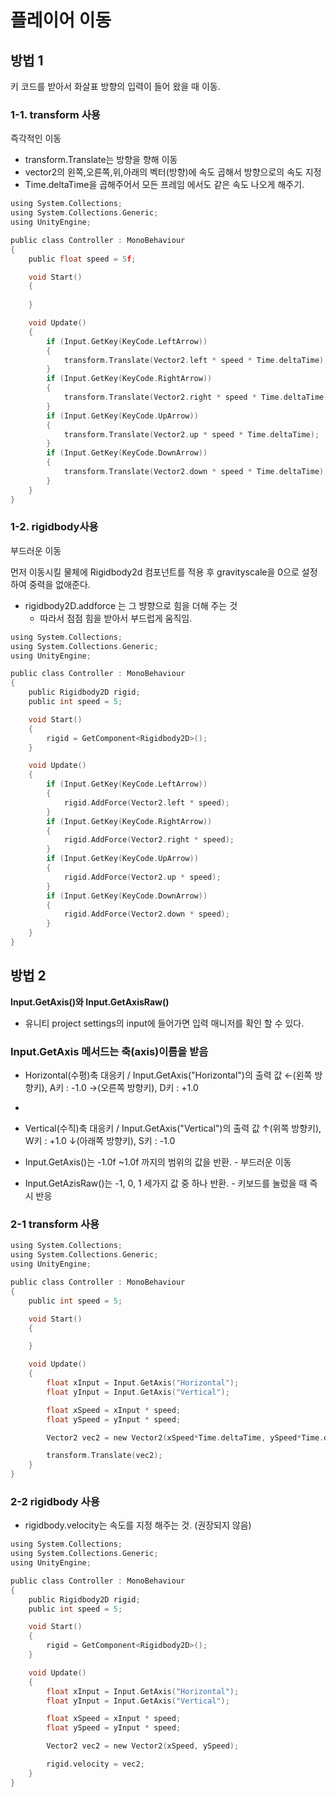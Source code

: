 # 플레이어 이동

## 방법 1

키 코드를 받아서 화살표 방향의 입력이 들어 왔을 때 이동.

### 1-1. transform 사용

즉각적인 이동

- transform.Translate는 방향을 향해 이동
- vector2의 왼쪽,오른쪽,위,아래의 벡터(방향)에 속도 곱해서  방향으로의 속도 지정
- Time.deltaTime을 곱해주어서 모든 프레임 에서도 같은 속도 나오게 해주기.

```c
using System.Collections;
using System.Collections.Generic;
using UnityEngine;

public class Controller : MonoBehaviour
{
    public float speed = 5f;

    void Start()
    {
        
    }

    void Update()
    {
        if (Input.GetKey(KeyCode.LeftArrow))
        {
            transform.Translate(Vector2.left * speed * Time.deltaTime);
        }
        if (Input.GetKey(KeyCode.RightArrow))
        {
            transform.Translate(Vector2.right * speed * Time.deltaTime);
        }
        if (Input.GetKey(KeyCode.UpArrow))
        {
            transform.Translate(Vector2.up * speed * Time.deltaTime);
        }
        if (Input.GetKey(KeyCode.DownArrow))
        {
            transform.Translate(Vector2.down * speed * Time.deltaTime);
        }
    }
}
```

### 1-2.  rigidbody사용

부드러운 이동

먼저 이동시킬 물체에 Rigidbody2d 컴포넌트를 적용 후 gravityscale을 0으로 설정하여 중력을 없애준다.

- rigidbody2D.addforce 는 그 뱡향으로 힘을 더해 주는 것
    - 따라서 점점 힘을 받아서 부드럽게 움직임.

```c
using System.Collections;
using System.Collections.Generic;
using UnityEngine;

public class Controller : MonoBehaviour
{
    public Rigidbody2D rigid;
    public int speed = 5;

    void Start()
    {
        rigid = GetComponent<Rigidbody2D>();
    }

    void Update()
    {
        if (Input.GetKey(KeyCode.LeftArrow))
        {
            rigid.AddForce(Vector2.left * speed);
        }
        if (Input.GetKey(KeyCode.RightArrow))
        {
            rigid.AddForce(Vector2.right * speed);
        }
        if (Input.GetKey(KeyCode.UpArrow))
        {
            rigid.AddForce(Vector2.up * speed);
        }
        if (Input.GetKey(KeyCode.DownArrow))
        {
            rigid.AddForce(Vector2.down * speed);
        }
    }
}
```

## 방법 2

**Input.GetAxis()와 Input.GetAxisRaw()**

- 유니티 project settings의 input에 들어가면 입력 매니저를 확인 할 수 있다.

### **Input.GetAxis 메서드는 축(axis)이름을 받음**

- Horizontal(수평)축 대응키 / Input.GetAxis("Horizontal")의 출력 값
←(왼쪽 방향키),  A키  :  -1.0
→(오른쪽 방향키),  D키  :  +1.0
- 
- Vertical(수직)축 대응키 / Input.GetAxis("Vertical")의 출력 값
↑(위쪽 방향키),  W키  : +1.0
↓(아래쪽 방향키),  S키  : -1.0

- Input.GetAxis()는 -1.0f  ~1.0f 까지의 범위의 값을 반환. - 부드러운 이동
- Input.GetAzisRaw()는 -1, 0, 1 세가지 값  중 하나 반환. - 키보드를 눌렀을 때 즉시 반응

### 2-1 transform 사용

```c
using System.Collections;
using System.Collections.Generic;
using UnityEngine;

public class Controller : MonoBehaviour
{
    public int speed = 5;

    void Start()
    {

    }

    void Update()
    {
        float xInput = Input.GetAxis("Horizontal");
        float yInput = Input.GetAxis("Vertical");

        float xSpeed = xInput * speed;
        float ySpeed = yInput * speed;

        Vector2 vec2 = new Vector2(xSpeed*Time.deltaTime, ySpeed*Time.deltaTime);

        transform.Translate(vec2);
    }
}
```

### 2-2 rigidbody 사용

- rigidbody.velocity는 속도를 지정 해주는 것. (권장되지 않음)

```c
using System.Collections;
using System.Collections.Generic;
using UnityEngine;

public class Controller : MonoBehaviour
{
    public Rigidbody2D rigid;
    public int speed = 5;

    void Start()
    {
        rigid = GetComponent<Rigidbody2D>();
    }

    void Update()
    {
        float xInput = Input.GetAxis("Horizontal");
        float yInput = Input.GetAxis("Vertical");

        float xSpeed = xInput * speed;
        float ySpeed = yInput * speed;

        Vector2 vec2 = new Vector2(xSpeed, ySpeed);

        rigid.velocity = vec2;
    }
}
```